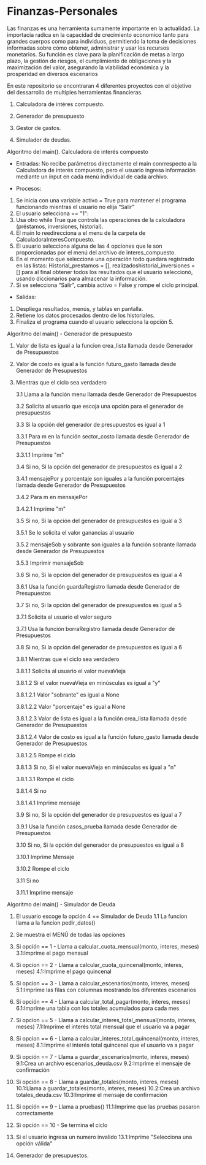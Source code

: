 # Finanzas-Personales
Las finanzas es una herramienta sumamente importante en la actualidad. La importacia radica en la capacidad de crecimiento economico tanto para grandes cuerpos como para individuos, permitiendo la toma de decisiones informadas sobre cómo obtener, administrar y usar los recursos monetarios. Su función es clave para la planificación de metas a largo plazo, la gestión de riesgos, el cumplimiento de obligaciones y la maximización del valor, asegurando la viabilidad económica y la prosperidad en diversos escenarios

En este repositorio se encontraran 4 diferentes proyectos con el objetivo del dessarrollo de multiples herramientas financieras.

1. Calculadora de intéres compuesto.
2. Generador de presupuesto
3. Gestor de gastos.
  
4. Simulador de deudas.

Algoritmo del main(). Calculadora de interés compuesto

- Entradas: No recibe parámetros directamente el main conrrespecto a la Calculadora de interés compuesto, pero el usuario ingresa información mediante un input en cada menú individual de cada archivo.
  
- Procesos:
1. Se inicia con una variable activo = True para mantener el programa funcionando mientras el usuario no elija “Salir"
2. El usuario selecciona == "1":
3. Usa otro while True que controla las operaciones de la calculadora (préstamos, inversiones, historial).
4. El main lo reedirecciona a el menu de la carpeta de CalculadoraInteresCompuesto.
5. El usuario selecciona alguna de las 4 opciones que le son proporcionadas por el menú del archivo de interes_compuesto.
6. En el momento que seleccione una operación todo quedara registrado en las listas: Historial_prestamos = [], realizadoshistorial_inversiones = [] para al final obtener todos los resultados que el usuario seleccionó, usando diccionarios para almacenar la información.
7. Si se selecciona “Salir”, cambia activo = False y rompe el ciclo principal.
   
- Salidas:
1. Despliega resultados, menús, y tablas en pantalla.
2. Retiene los datos procesados dentro de los historiales.
3. Finaliza el programa cuando el usuario selecciona la opción 5.





Algoritmo del main() - Generador de presupuesto

1. Valor de lista es igual a la funcion crea_lista llamada desde Generador de Presupuestos
2. Valor de costo es igual a la función futuro_gasto llamada desde Generador de Presupuestos
3. Mientras que el ciclo sea verdadero
   
   3.1 Llama a la función menu llamada desde Generador de Presupuestos
   
   3.2 Solicita al usuario que escoja una opción para el generador de presupuestos

   3.3 Si la opción del generador de presupuestos es igual a 1

   3.3.1 Para m en la función sector_costo llamada desde Generador de Presupuestos

   3.3.1.1 Imprime "m"

   3.4 Si no, Si la opción del generador de presupuestos es igual a 2

   3.4.1 mensajePor y porcentaje son iguales a la función porcentajes llamada desde Generador de Presupuestos

   3.4.2 Para m en mensajePor

   3.4.2.1 Imprime "m"

   3.5 Si no, Si la opción del generador de presupuestos es igual a 3

   3.5.1 Se le solicita el valor ganancias al usuario

   3.5.2 mensajeSob y sobrante son iguales a la función sobrante llamada desde Generador de Presupuestos

   3.5.3 Imprimir mensajeSob

   3.6 Si no, Si la opción del generador de presupuestos es igual a 4

   3.6.1 Usa la función guardaRegistro llamada desde Generador de Presupuestos

   3.7 Si no, Si la opción del generador de presupuestos es igual a 5

   3.7.1 Solicita al usuario el valor seguro

   3.7.1 Usa la función borraRegistro llamada desde Generador de Presupuestos

   3.8 Si no, Si la opción del generador de presupuestos es igual a 6

   3.8.1 Mientras que el ciclo sea verdadero

   3.8.1.1 Solicita al usuario el valor nuevaVieja

   3.8.1.2 Si el valor nuevaVieja en minúsculas es igual a "y"

   3.8.1.2.1 Valor "sobrante" es igual a None

   3.8.1.2.2 Valor "porcentaje" es igual a None

   3.8.1.2.3 Valor de lista es igual a la función crea_lista llamada desde Generador de Presupuestos

   3.8.1.2.4 Valor de costo es igual a la función futuro_gasto llamada desde Generador de Presupuestos

   3.8.1.2.5 Rompe el ciclo

   3.8.1.3 Si no, Si el valor nuevaVieja en minúsculas es igual a "n"

   3.8.1.3.1 Rompe el ciclo

   3.8.1.4 Si no

   3.8.1.4.1 Imprime mensaje

   3.9 Si no, Si la opción del generador de presupuestos es igual a 7

   3.9.1 Usa la función casos_prueba llamada desde Generador de Presupuestos

   3.10 Si no, Si la opción del generador de presupuestos es igual a 8

   3.10.1 Imprime Mensaje

   3.10.2 Rompe el ciclo

   3.11 Si no

   3.11.1 Imprime mensaje


Algoritmo del main() - Simulador de Deuda

1. El usuario escoge la opción 4 == Simulador de Deuda
   1.1 La funcion llama a la funcion pedir_datos() 


2. Se muestra el MENÚ de todas las opciones


3. Si opción == 1 - Llama a calcular_cuota_mensual(monto, interes, meses)
   3.1:Imprime el pago mensual


4. Si opcion == 2 - Llama a calcular_cuota_quincenal(monto, interes, meses)
   4.1:Imprime el pago quincenal
   
5. Si opcion == 3 - Llama a calcular_escenarios(monto, interes, meses)
   5.1:Imprime las filas con columnas mostrando los diferentes escenarios


6. Si opción == 4 - Llama a calcular_total_pagar(monto, interes, meses)
   6.1:Imprime una tabla con los totales acumulados para cada mes


7. Si opcion == 5 - Llama a calcular_interes_total_mensual(monto, interes, meses)
   7.1:Imprime el interés total mensual que el usuario va a pagar 


8. Si opcion == 6 - Llama a calcular_interes_total_quincenal(monto, interes, meses)
   8.1:Imprime el interés total quincenal que el usuario va a pagar


9. Si opción == 7 - Llama a guardar_escenarios(monto, interes, meses)
   9.1:Crea un archivo escenarios_deuda.csv
   9.2:Imprime el mensaje de confirmación


10. Si opción == 8 - Llama a guardar_totales(monto, interes, meses)
   10.1:Llama a guardar_totales(monto, interes, meses)
   10.2:Crea un archivo totales_deuda.csv
   10.3:Imprime el mensaje de confirmación


11. Si opción == 9 - Llama a pruebas()
   11.1:Imprime que las pruebas pasaron correctamente


12. Si opción == 10 - Se termina el ciclo


13. Si el usuario ingresa un numero invalido
   13.1:Imprime "Selecciona una opción válida"





   
4. Generador de presupuestos.
